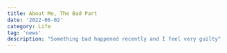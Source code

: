 ```yaml
---
title: About Me, The Bad Part
date: '2022-06-02'
category: Life
tag: 'news'
description: "Something bad happened recently and I feel very guilty"
---
```


